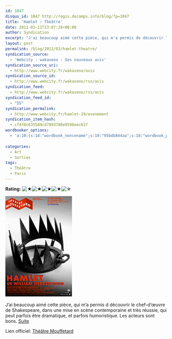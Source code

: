 ```yaml
---
id: 1847
disqus_id: 1847 http://regis.decamps.info/blog/?p=1847
title: 'Hamlet – Théâtre'
date: 2011-03-11T23:07:28+00:00
author: Syndication
excerpt: "J'ai beaucoup aimé cette pièce, qui m'a permis de découvrir le chef-d'œuvre de Shakespeare, dans une mise en scène contemporaine 5/5"
layout: post
permalink: /blog/2011/03/hamlet-theatre/
syndication_source:
  - 'Webcity : wakaseoo - Ses nouveaux avis'
syndication_source_uri:
  - http://www.webcity.fr/wakaseoo/avis
syndication_source_id:
  - http://www.webcity.fr/wakaseoo/rss/avis
syndication_feed:
  - http://www.webcity.fr/wakaseoo/rss/avis
syndication_feed_id:
  - "55"
syndication_permalink:
  - http://www.webcity.fr/hamlet-29/evenement
syndication_item_hash:
  - cf4f0c635589cd7993780e9596eec61f
wordbooker_options:
  - 'a:10:{s:18:"wordbook_noncename";s:10:"95bdb844aa";s:18:"wordbook_page_post";s:4:"-100";s:18:"wordbook_orandpage";s:1:"2";s:23:"wordbook_default_author";s:1:"1";s:23:"wordbook_extract_length";s:3:"256";s:19:"wordbook_actionlink";s:3:"300";s:26:"wordbooker_publish_default";s:2:"on";s:20:"wordbook_use_excerpt";s:2:"on";s:18:"wordbook_attribute";s:0:"";s:29:"wordbooker_status_update_text";s:33:"New blog post :  %title% - %link%";}'

categories:
  - Art
  - Sorties
tags:
  - Théâtre
  - Paris
---
```

**Rating:** ![&#9733;](/blog/wp-content/plugins/xavins-review-ratings/default/star.png "4/5")![&#9733;](/blog/wp-content/plugins/xavins-review-ratings/default/star.png "4/5")![&#9733;](/blog/wp-content/plugins/xavins-review-ratings/default/star.png "4/5")![&#9733;](/blog/wp-content/plugins/xavins-review-ratings/default/star.png "4/5")![&#9734;](/blog/wp-content/plugins/xavins-review-ratings/default/blank_star.png "4/5") 


  
<img src="/blog/wp-content/uploads/2011/03/hamlet78.jpg" alt="Affiche" title="Hamlet" width="208" height="312" class="alignleft size-full wp-image-1877" />
  
J’ai beaucoup aimé cette pièce, qui m’a permis d découvrir le chef-d’œuvre de Shakespeare, dans une mise en scène contemporaine et très réussie, qui peut parfois être dramatique, et parfois humoristique. Les acteurs sont bons.   [Suite](http://www.webcity.fr/wakaseoo/120231-e/avis)

Lien officiel: [Théâtre Mouffetard](http://www.theatremouffetard.com/spectacles/?s=78)
